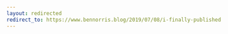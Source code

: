 ```yaml
---
layout: redirected
redirect_to: https://www.bennorris.blog/2019/07/08/i-finally-published.html
---
```

